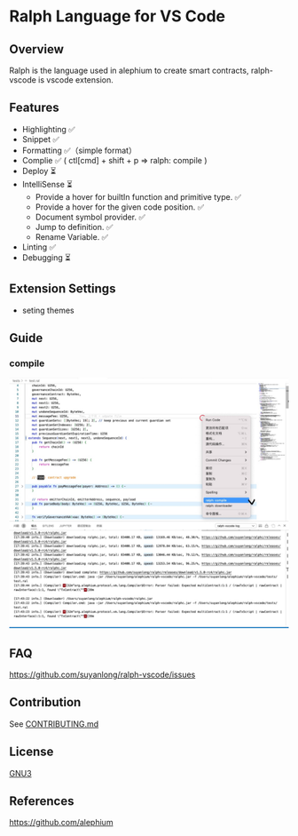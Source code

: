 # Ralph Language for VS Code

## Overview

Ralph is the language used in alephium to create smart contracts, ralph-vscode is vscode extension.

## Features

- Highlighting ✅
- Snippet ✅
- Formatting ✅（simple format）
- Complie ✅ ( ctl[cmd] + shift + p => ralph: compile )
- Deploy ⏳
- IntelliSense ⏳
  - Provide a hover for builtIn function and primitive type. ✅
  - Provide a hover for the given code position. ✅
  - Document symbol provider. ✅
  - Jump to definition. ✅
  - Rename Variable. ✅
- Linting ✅
- Debugging ⏳

## Extension Settings

- seting themes

## Guide

### compile

![avatar](./img/img1.jpg)

## FAQ

<https://github.com/suyanlong/ralph-vscode/issues>

## Contribution

See [CONTRIBUTING.md](https://github.com/suyanlong/ralph-vscode/blob/main/CONTRIBUTING.md)

## License

[GNU3](<[LICENSE](https://github.com/suyanlong/ralph-vscode/blob/main/LICENSE)>)

## References

<https://github.com/alephium>
